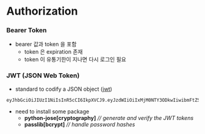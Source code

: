 # Authorization
### Bearer Token
- bearer 값과 token 을 포함
    - token 은 expiration 존재
    - token 이 유통기한이 지나면 다시 로그인 필요
### JWT (JSON Web Token)
- standard to codify a JSON object ([jwt](https://jwt.io/))
```
eyJhbGciOiJIUzI1NiIsInR5cCI6IkpXVCJ9.eyJzdWIiOiIxMjM0NTY3ODkwIiwibmFtZSI6IkpvaG4gRG9lIiwiaWF0IjoxNTE2MjM5MDIyfQ.SflKxwRJSMeKKF2QT4fwpMeJf36POk6yJV_adQssw5c
```
- need to install some package
    - **python-jose[cryptography]** *// generate and verify the JWT tokens*
    - **passlib[bcrypt]** *// handle password hashes*